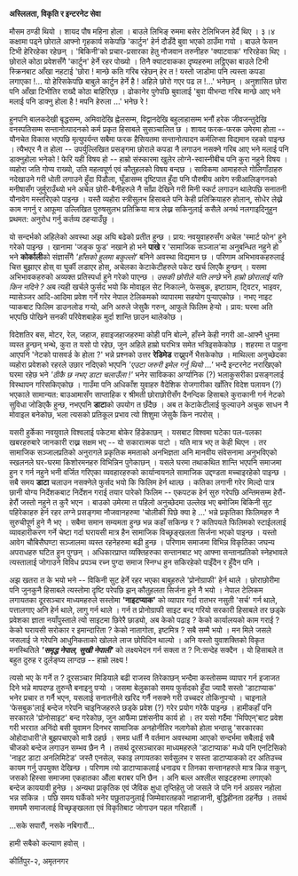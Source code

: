 **अस्लिलता, विकृति र इन्टरनेट सेवा**

मौसम ठण्डी थियो । शायद पौष महिना होला । बाउले लिभिङ् रुममा बसेर टेलिभिजन हेर्दै
थिए । ३।४ कक्षामा पढ्ने छोराले आफ्नो गृहकार्य सकेपछि 'कार्टुन' हेर्न दौडँदै बुवा भएको
ठाउँमा गयो । बाउले फेसन टिभी हेरिरहेका रहेछन् । 'बिकिनी'को प्रचार-प्रसारका हेतु
नौजवान तरुनीहरु 'क्याटवाक' गरिरहेका थिए । छोराले कोठा प्रवेशसँगै 'कार्टुन' हेर्ने रहर
पोख्यो । तिनै क्याटवाकका दृष्यहरुमा लट्ठिएका बाउले टिभी स्क्रिनबाट आँखा नहटाई 'छोरा
! मान्छे कति गरिब रहेछन् हेर त ! यस्तो जाडोमा पनि त्यस्ता कपडा लगाएका !\... यो
हेरिसकेपछि बाबुले कार्टुन हेर्ने है ! अहिले छोरो गएर पढ ल !\...' भनेछन् । अनुशासित
छोरा पनि आँखा टिभीतिर राख्दै कोठा बाहिरिएछ । ढोकानेर पुगेपछि बुवालाई 'बुवा
यीभन्दा गरिब मान्छे आए भने मलाई पनि डाक्नु होला है ! मपनि हेरुला ...' भनेछ रे !

हुनपनि बालकदेखी बृद्धसम्म, अमिवादेखि ह्वेलसम्म, विद्वानदेखि बहुलाहासम्म भनौं हरेक
जीवजन्तुदेखि वनस्पतिसम्म सन्तानोत्पादनको कर्म प्रकृत हिसाबले सुसञ्चालित छ । शायद
फरक-फरक उमेरमा होला -- यौनचेत विकास भएपछि मृत्युपर्यन्त सबैमा फरक हैसियतमा
सन्तानोत्पादन कर्मलिप्सा विद्यमान रहको पाइन्छ । त्यैभएर नै त होला -- उपर्युल्लिखित
प्रसङ्गमा छोराले कपडा नै लगाउन नसक्ने गरिब आए भने मलाई पनि डाक्नुहोला भनेको ! फेरि
यही विषय हो -- हाम्रो संस्कारमा खुलेर लोग्ने-स्वास्नीबीच पनि कुरा नहुने विषय ।
व्यहोरा जति गोप्य राख्यो, उति महत्वपूर्ण एवं कौतुहलको विषय बन्दछ । साविकमा आमाहरुले
गोलिगाँठाहरु नदेखाउने गरी धोती लगाउने हुँदा पिंडौला, घूँडासम्म दृष्टिपात हुँदा पनि
पौरुषीय आवेग स्त्रीआलिङ्गनको मनीषासँग जुर्मुराउँथ्यो भने अचेल छोरी-बैनीहरुले नै साँप्रा
देखिने गरी मिनी स्कर्ट लगाउन थालेपछि सनातनी यौनावेग मस्तरिएको पाइन्छ । यस्तै
व्यहोरा स्त्रीसुलभ हिसाबले पनि केही प्रतिक्रियाहरु होलान्, सोधेर लेख्ने काम नगर्नु र
आफूमा उल्लिखित पुरुषसुलभ प्रतिक्रिया मात्र लेख्न सकिनुलाई कसैले अनर्थ नलगाइदिनुहुन
प्रथमत: अनुरोध गर्नु कर्तव्य ठहर्‍याउँछु ।

यो सन्दर्भको अहिलेको अवस्था अझ अघि बढेको प्रतीत हुन्छ । प्राय: नवयुवाहरुसँग अचेल
'स्मार्ट फोन' हुने गरेको पाइन्छ । खानामा 'जङ्क फुड' नखाने हो भने **पाखे** र
'सामाजिक सञ्जाल'मा अनुबन्धित नहुने हो भने **कोर्काली**को संज्ञासँगै *'हाँसको हुलमा
बकुल्लो'* बनिने अवस्था विद्यमान छ । परिणाम अभिभावकहरुलाई चित्त बुझाएर होस् वा
घुर्की लडाएर होस्, अचेलका केटाकेटीहरुले पकेट खर्च लिएकै हुन्छन् । यसमा अभिभावकहरुको
अव्यक्त प्रतिस्पर्धा हुने गरेको पाएन्छ । *उसकी छोरीले यति लग्छे* भने *हाम्रो छोरालाई
यति किन नदिने ?* अब त्यही खर्चले फुर्सद भयो कि मोवाइल सेट निकाल्ने, फेसबुक,
इष्टाग्राम, ट्विटर, भाइवर, म्यासेञ्जर आदि-आदिमा प्रवेश गर्ने गरेर नेपाल टेलिकमको
व्यापारमा सहयोग पुर्‍याएकोछ । नभए नाइट प्याकबाट फिलिम डाउनलोड गर्‍यो, अनि अरुले
जेसुकै गरुन्, आफुले फिलिम हेर्‍यो । प्राय: घरमा अति भएपछि पोखिने सनकी परिवेशबाहेक मुर्दा
शान्ति छाउन थालेकोछ ।

विदेशतिर बस, मोटर, रेल, जहाज, हवाइजहाजहरुमा कोही पनि बोल्ने, हाँस्ने केही नगरी
आ-आफ्नै धुनमा व्यस्त हुन्छन् भन्थे, कुरा त यसो पो रहेछ, जुन अहिले हाम्रो घरभित्र समेत
भत्रिइसकेकोछ । शहरमा त पाहुना आएपनि 'नेटको पासवर्ड के होला ?' भन्ने प्रश्नको उत्तर
**रेडिमेड** राख्नुपर्ने भैसकेकोछ । माथिल्ला अनुच्छेदका व्यहोरा प्रवेशको रहरले उछार
नदिएको भएपनि *'एउटा जरुरी इमेल गर्नु थियो ...'* भन्दै इन्टरनेट नराखिएको घरमा रहेछ
भने *'ठीकै छ नभए डाटा चलाउँला !'* भनेर साविकका अर्ग्यानिक (?) भलाकुसरीका
प्रसङ्गलाई विस्थापन गरिसकिएकोछ । गाउँमा पनि अधिकाँश युवाहरु वैदेशिक रोजगारीका
खाँतिर विदेश पलायन (?) भएकाले सामान्यत: बाउआमासँग साप्ताहिक र श्रीमती
छोराछोरीसँग दैनन्दिक हिसाबले कुराकानी गर्न नेटको सुविधा जोडिएकै हुन्छ, नभएपनि
**डाटा**को उपयोग त छँदैछ । अब त केटाकेटीलाई फुल्याउने अचुक साधन नै मोवाइल बनेकोछ,
भला त्यसको प्रतिकूल प्रभाव त्यो शिशुमा जेसुकै किन नपरोस् ।

यसरी हुर्केका नवयुवाले विश्वलाई पकेटमा बोकेर हिंडेकाछन् । यसबाट विश्वमा घटेका पल-पलका
खबरहरुबारे जानकारी राख्न सक्षम भए -- यो सकारात्मक पाटो । यति मात्र भए त केही
थिएन । तर सामाजिक सञ्जालप्रतिको अनुरागले प्रकृतिक ममताको अनभिज्ञता अनि मानवीय
संवेसनामा अनुभविएको स्खलनले घर-घरमा किशोरमनहरु विभिन्निन पुगेकाछन् । यसले घरमा
तथाकथित शान्ति भएपनि समाजमा हुन र गर्न नहुने भनी वर्जित गरिएका व्यवहारहरुको
कार्यान्वयनले सामाजिक उद्दण्डता मच्चाइरहेको पाइन्छ । सबै समय **डाटा** चलाउन नसक्नेले
फुर्सद भयो कि फिलिम हेर्न थाल्छ । कतिका लगानी गरेर मिल्दो पात्र छानी योग्य
निर्देशकबाट निर्देशन गराई तयार पारेको फिलिम -- एकपटक हेर्न सुरु गरेपछि अन्तिमसम्म
हेरौं-हेरौं जस्तो नहुने त कुरै भएन । बाउको उमेरमा त पहिलो अनुच्छेदमा उल्लेख भए बमोजिम
बिकिनी सुट पहिरेकाहरु हेर्न रहर लग्ने प्रसङ्गमा नौजवानहरुमा 'चोलीकी पिछे क्या हे ...'
भन्ने प्रकृतिका फिलिमहरु नै सुरुचीपूर्ण हुने नै भए । सबैमा समान सम्यमता हुन्छ भन्न कहाँ
सकिन्छ र ? कतिपयले फिलिमको स्टाईललाई व्यावहारीकरण गर्ने चेष्टा गर्दा घरायसी मात्र
हैन सामाजिक विच्छृङ्खलता सिर्जना भएको पाइन्छ । यस्तो आवेग चौबिसैघण्टा सञ्जालमा व्यस्त
रहनेहरुमा बढी हुन्छ । परिणाम समाजमा विभिन्न विकृतिका जघन्य अपराधहरु घटित हुन पुग्छन्
। अधिकारप्राप्त व्यक्तिहरुका सन्तानबाट भए आफ्ना सन्तानप्रतिको स्नेहभावले त्यस्तालाई
जोगाउने विविध प्रपञ्च रच्न पुग्दा समाज स्निग्ध हुन सकिरहेको पाइँदैन र हुँदैन पनि ।

अझ खतरा त के भयो भने -- विकिनी सुट हेर्ने रहर भएका बाबुहरुले 'प्रोनोग्राफी' हेर्न थाले
। छोराछोरीमा पनि जुनकुनै हिसाबले त्यस्तोमा दृष्टि परेपछि झन् कौतुहलता सिर्जना हुने नै
भयो । नेपाल टेलिकम लगायतका दूरसञ्चार माध्यमहरुले सस्तोमा **'नाइटप्याक'** को
व्यापार गर्दा रातभर नसुती 'सर्च' गर्न थाले, पत्तालगाए अनि हेर्न थाले, लागु गर्न थाले
। गर्न त प्रोनोग्राफी साइट बन्द गरियो सरकारी हिसाबले तर छड्के प्रवेशका ज्ञाता
नयाँपुस्ताले त्यो साइटमा छिरेरै छाड्यो, अब केको पढाइ ? केको कार्यालयको काम गराई ?
केको घरायसी सरोकार र इमान्दारिता ? केको नातागोता, इष्टमित्र ? सबै सम्मै भयो । मन
मिले जसले जसलाई जे गरेपनि आधुनिकताको खोलले लाज छोपिदिन थाल्यो । अनि यस्तो
युवाशक्तिको विकृत मनस्थितिले ***'समृद्ध नेपाल, सुखी नेपाली'*** को लक्ष्यभेदन गर्न सक्ला
त ? नि:सन्देह सक्दैन । यो हिसाबले त बहुत दुरुह र दुर्लङ्घ्य लाग्दछ -- हाम्रो लक्ष्य !

त्यसो भए के गर्ने त ? दूरसञ्चार मिडियाले बढी राजस्व तिरेकाछन् भन्दैमा कस्तोसम्म व्यापार
गर्न इजाजत दिने भन्ने मापदण्ड तुरुन्तै बनाइनु पर्‍यो । जसमा बेलुकाको समय फुर्सदको हुँदा
ज्यादै सस्तो 'डाटाप्याक' भनेर प्रचार त गर्नै भएन, यसलाई सनातनीले खरिद गर्नै नसक्ने
गरी उच्चदर तोकिनुपर्‍यो । चाइनाले 'फेसबुक'लाई बन्देज गरेपनि चाइनिजहरुले छड्के प्रवेश (?)
गरेर प्रयोग गरेकै पाइन्छ । हामीकहाँ पनि सरकारले 'प्रोनोसाइट' बन्द गरेकोछ, जुन आफैंमा
प्रशंसनीय कार्य हो । तर यसो गर्दैमा 'भिपिएन्'बाट प्रवेश गरी भररात अनिंदो बसी
युवामन दिनभर सामाजिक अनहोनीतिर नलागेको होला भन्ठान्नु 'सरकारका ओहोदाधारी'ले
बुझपचाएको मात्रै ठहर्छ । समग्र धर्ती नै वर्तमान अवस्थामा आएको सन्दर्भमा सबैलाई सबै
चीजको बन्देज लगाउन सम्भव छैन नै । तसर्थ दूरसञ्चारका माध्यमहरुले 'डाटाप्याक' मध्ये पनि
एनटिसिको 'नाइट डाटा अनलिमिटेड' जस्तै एनसेल, स्काइ लगायतका सर्वसुलभ र सस्ता
डाटाप्याकको दर अतिउच्च कायम गर्नु उपयुक्त देखिन्छ । परिणाम त्यो डाटाप्याकलाई धनाढ्य
र तिनका सन्तानहरुले मात्र किन्न सकुन्, जसको हिस्सा समाजमा एकहातका औंला बराबर पनि
छैन । अनि बल्ल अश्लील साइटहरुमा लगाएको बन्देज काययावी हुनेछ । अन्यथा प्राकृतिक एवं
जैविक क्षुधा तृप्तिहेतु जो जसले जे पनि गर्न अग्रसर नहोला भन्न सकिन्न । पछि समय घर्केको
भनेर पछुताउनुलाई जिम्मेवारतहको नाहाजानी, बुद्धिहीनता ठहर्नेछ । तसर्थ समयमै समाजलाई
विच्छृङ्खलता एवं विकृतिबाट जोगाउन पहल गरिहालौं ।

...सके सपारौं, नसके नबिगारौं...

हामी सबैको कल्याण हवोस् ।

कीर्तिपुर-२, अमृतनगर

